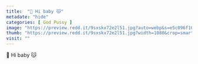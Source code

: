 ```yaml
---
title:  "🍑 Hi baby 😽"
metadate: "hide"
categories: [ God Pussy ]
image: "https://preview.redd.it/9sxskx72e2l51.jpg?auto=webp&s=e5c096f10f1e778dc5688a2b80a36e5d39b7e6f5"
thumb: "https://preview.redd.it/9sxskx72e2l51.jpg?width=1080&crop=smart&auto=webp&s=a61987f45bfeebe8410bea5b41a0be68aae1cf76"
visit: ""
---
```

🍑 Hi baby 😽
